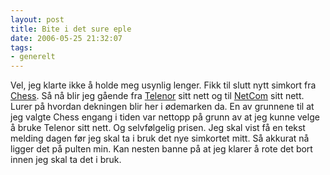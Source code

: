 ```yaml
---
layout: post
title: Bite i det sure eple
date: 2006-05-25 21:32:07
tags: 
- generelt
---
```

Vel, jeg klarte ikke å holde meg usynlig lenger. Fikk til slutt nytt simkort fra <a href="http://www.chess.no">Chess</a>. Så nå blir jeg gående fra <a href="http://www.telenor.no">Telenor</a> sitt nett og til <a href="http://www.netcom.no">NetCom</a> sitt nett. Lurer på hvordan dekningen blir her i ødemarken da. En av grunnene til at jeg valgte Chess engang i tiden var nettopp på grunn av at jeg kunne velge å bruke Telenor sitt nett. Og selvfølgelig prisen. Jeg skal vist få en tekst melding dagen før jeg skal ta i bruk det nye simkortet mitt. Så akkurat nå ligger det på pulten min. Kan nesten banne på at jeg klarer å rote det bort innen jeg skal ta det i bruk.
